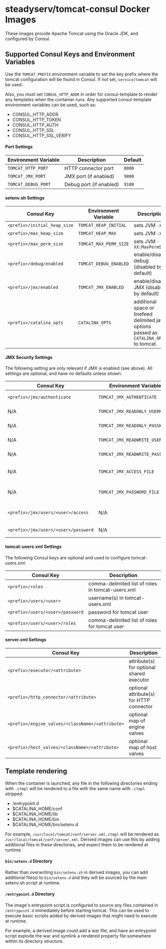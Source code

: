 # steadyserv/tomcat-consul Docker Images

These images provide Apache Tomcat using the Oracle JDK, and configured by Consul.

## Supported Consul Keys and Environment Variables
Use the `TOMCAT_PREFIX` environment variable to set the key prefix where the
tomcat configuration will be found in Consul. If not set, `service/tomcat`
will be used.

Also, you must set `CONSUL_HTTP_ADDR` in order for consul-template to render
any templates when the container runs. Any supported consul-template environment
variables can be used, such as:

- CONSUL_HTTP_ADDR
- CONSUL_HTTP_TOKEN
- CONSUL_HTTP_AUTH
- CONSUL_HTTP_SSL
- CONSUL_HTTP_SSL_VERIFY

#### Port Settings

Environment Variable    | Description             | Default
------------------------|-------------------------|--------
`TOMCAT_HTTP_PORT`      | HTTP connector port     | `8080`
`TOMCAT_JMX_PORT`       | JMX port (if enabled)   | `9080`
`TOMCAT_DEBUG_PORT`     | Debug port (if enabled) | `9180`

#### setenv.sh Settings

Consul Key                    | Environment Variable  | Description
------------------------------|-----------------------|-----------------------
`<prefix>/initial_heap_size`  | `TOMCAT_HEAP_INITIAL`   | sets JVM `-Xms`
`<prefix>/max_heap_size`      | `TOMCAT_HEAP_MAX`       | sets JVM `-Xmx`
`<prefix>/max_perm_size`      | `TOMCAT_MAX_PERM_SIZE`  | sets JVM `-XX:MaxPermSize`
`<prefix>/debug/enabled`      | `TOMCAT_DEBUG_ENABLED`  | enable/disable debug (disabled by default)
`<prefix>/jmx/enabled`        | `TOMCAT_JMX_ENABLED`    | enable/disable JMX (disabled by default)
`<prefix>/catalina_opts`      | `CATALINA_OPTS`         | additional space or linefeed delimited java options passed as `CATALINA_OPTS` to tomcat.

#### JMX Security Settings
The following setting are only relevant if JMX is enabled (see above). All settings
are optional, and have no defaults unless shown.

Consul Key                           | Environment Variable            | Description
-------------------------------------|---------------------------------|----------------------------------
`<prefix>/jmx/authenticate`          | `TOMCAT_JMX_AUTHENTICATE`       | whether JMX auth is enabled (default: `true`)
N/A                                  | `TOMCAT_JMX_READONLY_USERNAME`  | username for a JMX readonly user
N/A                                  | `TOMCAT_JMX_READONLY_PASSWORD`  | password for a JMX readonly user
N/A                                  | `TOMCAT_JMX_READWRITE_USERNAME` | username for a JMX readwrite user
N/A                                  | `TOMCAT_JMX_READWRITE_PASSWORD` | password for a JMX readwrite user
N/A                                  | `TOMCAT_JMX_ACCESS_FILE`        | path to JMX access file (default: `conf/jmxremote.access`)
N/A                                  | `TOMCAT_JMX_PASSWORD_FILE`      | path to JMX password file (default: `conf/jmxremote.password`)
`<prefix>/jmx/users/<user>/access`   | N/A                             | `readonly` or `readwrite` access for given JMX user
`<prefix>/jmx/users/<user>/password` | N/A                             | password for given JMX user

#### tomcat-users.xml Settings
The following Consul keys are optional and used to configure tomcat-users.xml.

Consul Key                        | Description
----------------------------------|-----------------------------------------
`<prefix>/roles`                  | comma-delimited list of roles in tomcat-users.xml
`<prefix>/users/<user>`           | username(s) in tomcat-users.xml
`<prefix>/users/<user>/password`  | password for tomcat user
`<prefix>/users/<user>/roles`     | comma-delimited list of roles for tomcat user

#### server.xml Settings

Consul Key                                       | Description
-------------------------------------------------|----------------------------
`<prefix>/executor/<attribute>`                  | attribute(s) for optional shared executor
`<prefix>/http_connector/<attribute>`            | optional attribute(s) for HTTP connector
`<prefix>/engine_valves/<className>/<attribute>` | optional map of engine valves
`<prefix>/host_valves/<className>/<attribute>`   | optional map of host valves

## Template rendering
When the container is launched, any file in the following directories ending with
`.ctmpl` will be rendered to a file with the same name with `.ctmpl` stripped:

- /entrypoint.d
- $CATALINA_HOME/conf
- $CATALINA_HOME/lib
- $CATALINA_HOME/bin
- $CATALINA_HOME/bin/setenv.d

For example, `/usr/local/tomcat/conf/server.xml.ctmpl` will be rendered as
`/usr/local/tomcat/conf/server.xml`. Derived images can use this by adding additional
files in these directories, and expect them to be rendered at runtime.

#### `bin/setenv.d` Directory
Rather than overwriting `bin/setenv.sh` in derived images, you can add additional
file(s) to `bin/setenv.d` and they will be sourced by the main setenv.sh script
at runtime.

#### `/entrypoint.d` Directory
The image's entrypoint script is configured to source any files contained in `/entrypoint.d`
immediately before starting tomcat. This can be used to execute basic scripts
added by derived images that might need to execute at runtime.

For example, a derived image could add a war file, and have an entrypoint script
explode the war and symlink a rendered property file somewhere within its
directory structure.

